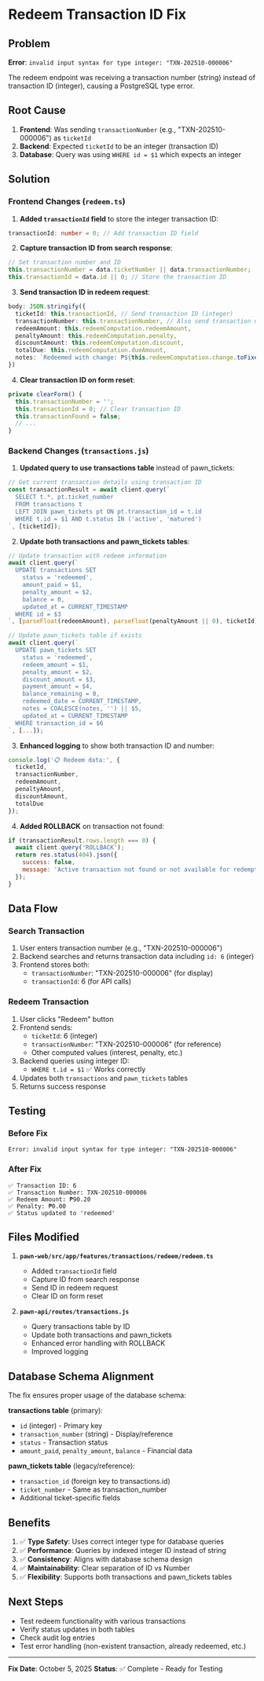 # Redeem Transaction ID Fix

## Problem

**Error**: `invalid input syntax for type integer: "TXN-202510-000006"`

The redeem endpoint was receiving a transaction number (string) instead of transaction ID (integer), causing a PostgreSQL type error.

## Root Cause

1. **Frontend**: Was sending `transactionNumber` (e.g., "TXN-202510-000006") as `ticketId`
2. **Backend**: Expected `ticketId` to be an integer (transaction ID)
3. **Database**: Query was using `WHERE id = $1` which expects an integer

## Solution

### Frontend Changes (`redeem.ts`)

1. **Added `transactionId` field** to store the integer transaction ID:
```typescript
transactionId: number = 0; // Add transaction ID field
```

2. **Capture transaction ID from search response**:
```typescript
// Set transaction number and ID
this.transactionNumber = data.ticketNumber || data.transactionNumber;
this.transactionId = data.id || 0; // Store the transaction ID
```

3. **Send transaction ID in redeem request**:
```typescript
body: JSON.stringify({
  ticketId: this.transactionId, // Send transaction ID (integer)
  transactionNumber: this.transactionNumber, // Also send transaction number for reference
  redeemAmount: this.redeemComputation.redeemAmount,
  penaltyAmount: this.redeemComputation.penalty,
  discountAmount: this.redeemComputation.discount,
  totalDue: this.redeemComputation.dueAmount,
  notes: `Redeemed with change: ₱${this.redeemComputation.change.toFixed(2)}`
})
```

4. **Clear transaction ID on form reset**:
```typescript
private clearForm() {
  this.transactionNumber = '';
  this.transactionId = 0; // Clear transaction ID
  this.transactionFound = false;
  // ...
}
```

### Backend Changes (`transactions.js`)

1. **Updated query to use transactions table** instead of pawn_tickets:
```javascript
// Get current transaction details using transaction ID
const transactionResult = await client.query(`
  SELECT t.*, pt.ticket_number 
  FROM transactions t
  LEFT JOIN pawn_tickets pt ON pt.transaction_id = t.id
  WHERE t.id = $1 AND t.status IN ('active', 'matured')
`, [ticketId]);
```

2. **Update both transactions and pawn_tickets tables**:
```javascript
// Update transaction with redeem information
await client.query(`
  UPDATE transactions SET
    status = 'redeemed',
    amount_paid = $1,
    penalty_amount = $2,
    balance = 0,
    updated_at = CURRENT_TIMESTAMP
  WHERE id = $3
`, [parseFloat(redeemAmount), parseFloat(penaltyAmount || 0), ticketId]);

// Update pawn_tickets table if exists
await client.query(`
  UPDATE pawn_tickets SET
    status = 'redeemed',
    redeem_amount = $1,
    penalty_amount = $2,
    discount_amount = $3,
    payment_amount = $4,
    balance_remaining = 0,
    redeemed_date = CURRENT_TIMESTAMP,
    notes = COALESCE(notes, '') || $5,
    updated_at = CURRENT_TIMESTAMP
  WHERE transaction_id = $6
`, [...]);
```

3. **Enhanced logging** to show both transaction ID and number:
```javascript
console.log('📋 Redeem data:', { 
  ticketId, 
  transactionNumber, 
  redeemAmount, 
  penaltyAmount, 
  discountAmount, 
  totalDue 
});
```

4. **Added ROLLBACK** on transaction not found:
```javascript
if (transactionResult.rows.length === 0) {
  await client.query('ROLLBACK');
  return res.status(404).json({
    success: false,
    message: 'Active transaction not found or not available for redemption'
  });
}
```

## Data Flow

### Search Transaction
1. User enters transaction number (e.g., "TXN-202510-000006")
2. Backend searches and returns transaction data including `id: 6` (integer)
3. Frontend stores both:
   - `transactionNumber`: "TXN-202510-000006" (for display)
   - `transactionId`: 6 (for API calls)

### Redeem Transaction
1. User clicks "Redeem" button
2. Frontend sends:
   - `ticketId`: 6 (integer)
   - `transactionNumber`: "TXN-202510-000006" (for reference)
   - Other computed values (interest, penalty, etc.)
3. Backend queries using integer ID:
   - `WHERE t.id = $1` ✅ Works correctly
4. Updates both `transactions` and `pawn_tickets` tables
5. Returns success response

## Testing

### Before Fix
```
Error: invalid input syntax for type integer: "TXN-202510-000006"
```

### After Fix
```
✅ Transaction ID: 6
✅ Transaction Number: TXN-202510-000006
✅ Redeem Amount: ₱90.20
✅ Penalty: ₱0.00
✅ Status updated to 'redeemed'
```

## Files Modified

1. **`pawn-web/src/app/features/transactions/redeem/redeem.ts`**
   - Added `transactionId` field
   - Capture ID from search response
   - Send ID in redeem request
   - Clear ID on form reset

2. **`pawn-api/routes/transactions.js`**
   - Query transactions table by ID
   - Update both transactions and pawn_tickets
   - Enhanced error handling with ROLLBACK
   - Improved logging

## Database Schema Alignment

The fix ensures proper usage of the database schema:

**transactions table** (primary):
- `id` (integer) - Primary key
- `transaction_number` (string) - Display/reference
- `status` - Transaction status
- `amount_paid`, `penalty_amount`, `balance` - Financial data

**pawn_tickets table** (legacy/reference):
- `transaction_id` (foreign key to transactions.id)
- `ticket_number` - Same as transaction_number
- Additional ticket-specific fields

## Benefits

1. ✅ **Type Safety**: Uses correct integer type for database queries
2. ✅ **Performance**: Queries by indexed integer ID instead of string
3. ✅ **Consistency**: Aligns with database schema design
4. ✅ **Maintainability**: Clear separation of ID vs Number
5. ✅ **Flexibility**: Supports both transactions and pawn_tickets tables

## Next Steps

- Test redeem functionality with various transactions
- Verify status updates in both tables
- Check audit log entries
- Test error handling (non-existent transaction, already redeemed, etc.)

---

**Fix Date**: October 5, 2025
**Status**: ✅ Complete - Ready for Testing
